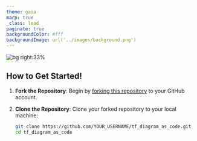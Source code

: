 ```yaml
---
theme: gaia
marp: true
_class: lead
paginate: true
backgroundColor: #fff
backgroundImage: url('../images/background.png')
---
```


![bg right:33%](https://c4.wallpaperflare.com/wallpaper/304/870/385/technology-git-github-hd-wallpaper-preview.jpg)

## How to Get Started!

1.  **Fork the Repository**: Begin by [forking this repository](https://github.com/AJLab-GH/tf_diagram_as_code/fork) to your GitHub account.
  
2. **Clone the Repository**: Clone your forked repository to your local machine:

     ```bash
     git clone https://github.com/YOUR_USERNAME/tf_diagram_as_code.git
     cd tf_diagram_as_code
     ```
